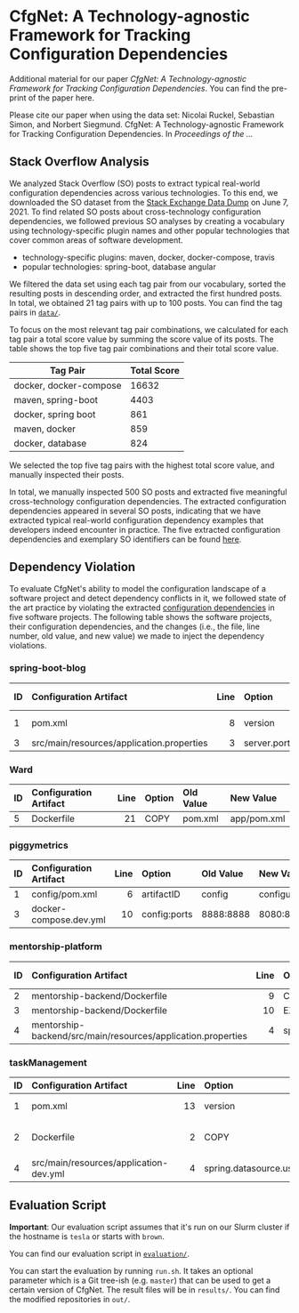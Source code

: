 # CfgNet: A Technology-agnostic Framework for Tracking Configuration Dependencies

Additional material for our paper *CfgNet: A Technology-agnostic Framework for Tracking Configuration Dependencies*.
You can find the pre-print of the paper here.

Please cite our paper when using the data set:
Nicolai Ruckel, Sebastian Simon, and Norbert Siegmund. CfgNet: A Technology-agnostic Framework for Tracking Configuration Dependencies. In *Proceedings of the ...*

## Stack Overflow Analysis

We analyzed Stack Overflow (SO) posts to extract typical real-world configuration dependencies across various technologies.
To this end, we downloaded the SO dataset from the [Stack Exchange Data Dump](https://archive.org/details/stackexchange) on June 7, 2021.
To find related SO posts about cross-technology configuration dependencies, we followed previous SO analyses by creating a vocabulary using technology-specific plugin names and other popular technologies that cover common areas of software development.

- technology-specific plugins: maven, docker, docker-compose, travis
- popular technologies: spring-boot, database angular

We filtered the data set using each tag pair from our vocabulary, sorted the resulting posts in descending order, and extracted the first hundred posts.
In total, we obtained 21 tag pairs with up to 100 posts.
You can find the tag pairs in [`data/`](data/).

To focus on the most relevant tag pair combinations, we calculated for each tag pair a total score value by summing the score value of its posts.
The table shows the top five tag pair combinations and their total score value.

| Tag Pair               | Total Score |
|------------------------|-------------|
| docker, docker-compose |        16632|
| maven, spring-boot     |         4403|
| docker, spring boot    |          861|
| maven, docker          |          859|
| docker, database       |          824|

We selected the top five tag pairs with the highest total score value, and manually inspected their posts.

In total, we manually inspected 500 SO posts and extracted five meaningful cross-technology configuration dependencies.
The extracted configuration dependencies appeared in several SO posts, indicating that we have extracted typical real-world configuration dependency examples that developers indeed encounter in practice.
The five extracted configuration dependencies and exemplary SO identifiers can be found [here](dependencies.pdf).

## Dependency Violation

To evaluate CfgNet's ability to model the configuration landscape of a software project and detect dependency conflicts in it, we followed state of the art practice by violating the extracted [configuration dependencies](dependencies.pdf) in five software projects. The following table shows the software projects, their configuration dependencies, and the changes (i.e., the file, line number, old value, and new value) we made to inject the dependency violations.

### spring-boot-blog

| ID  | Configuration Artifact                                       | Line | Option                     | Old Value                      | New Value               |
|:----|:-------------------------------------------------------------|-----:|:---------------------------|:-------------------------------|:------------------------|
|  1  | pom.xml                                                      |   8  | version                    | 0.0.1-SNAPSHOT                 | 0.0.2                   |
|  3  | src/main/resources/application.properties                    |   3  | server.port                | 8090                           | 8000                    |

### Ward

| ID  | Configuration Artifact                                       | Line | Option                     | Old Value                      | New Value               |
|:----|:-------------------------------------------------------------|-----:|:---------------------------|:-------------------------------|:------------------------|
|  5  | Dockerfile                                                   |  21  | COPY                       | pom.xml                        | app/pom.xml             |

### piggymetrics

| ID  | Configuration Artifact                                       | Line | Option                     | Old Value                      | New Value               |
|:----|:-------------------------------------------------------------|-----:|:---------------------------|:-------------------------------|:------------------------|
|  1  | config/pom.xml                                               |   6  | artifactID                 | config                         | configuration           |
|  3  | docker-compose.dev.yml                                       |  10  | config:ports               | 8888:8888                      | 8080:888                |

### mentorship-platform

| ID  | Configuration Artifact                                       | Line | Option                     | Old Value                      | New Value               |
|:----|:-------------------------------------------------------------|-----:|:---------------------------|:-------------------------------|:------------------------|
|  2  | mentorship-backend/Dockerfile                                |   9  | COPY                       | app.jar                        | backend.jar             |
|  3  | mentorship-backend/Dockerfile                                |  10  | EXPOSE                     | 8080                           | 8000                    |
|  4  | mentorship-backend/src/main/resources/application.properties |   4  | spring.datasource.password | password                       | 1234567                 |

### taskManagement

| ID  | Configuration Artifact                                       | Line| Option                     | Old Value                      | New Value               |
|:----|:-------------------------------------------------------------|-----:|:---------------------------|:-------------------------------|:------------------------|
|  1  | pom.xml                                                      |  13  | version                    | 0.0.1-SNAPSHOT                 | 0.0.2-SNAPSHOT          |
|  2  | Dockerfile                                                   |   2  | COPY                       | taskManager-0.0.1-SNAPSHOT.jar | taskManager.jar         |
|  4  | src/main/resources/application-dev.yml                       |   4  | spring.datasource.username | dev_user                       | prod_user               |

## Evaluation Script

**Important**: Our evaluation script assumes that it's run on our Slurm cluster if the hostname is `tesla` or starts with `brown`.

You can find our evaluation script in [`evaluation/`](evaluation).

You can start the evaluation by running `run.sh`.
It takes an optional parameter which is a Git tree-ish (e.g. `master`) that can be used to get a certain version of CfgNet.
The result files will be in `results/`.
You can find the modified repositories in `out/`.
